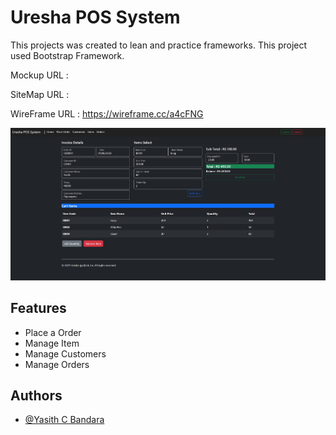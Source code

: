 
# Uresha POS System

This projects was created to lean and practice frameworks.
This project used Bootstrap Framework.


Mockup URL      :

SiteMap URL     :

WireFrame URL   : https://wireframe.cc/a4cFNG

![Logo](assets/image/placeOrder.jpg)


## Features

- Place a Order
- Manage Item
- Manage Customers
- Manage Orders


## Authors

- [@Yasith C Bandara](https://www.github.com/YasithCB)

